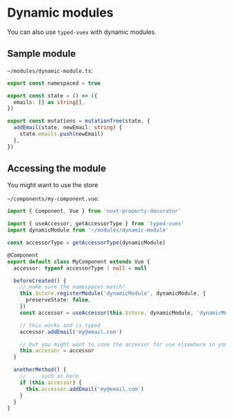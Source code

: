 ---
---

# Dynamic modules

You can also use `typed-vuex` with dynamic modules.

## Sample module

`~/modules/dynamic-module.ts`:

```ts
export const namespaced = true

export const state = () => ({
  emails: [] as string[],
})

export const mutations = mutationTree(state, {
  addEmail(state, newEmail: string) {
    state.emails.push(newEmail)
  },
})
```

## Accessing the module

You might want to use the store

`~/components/my-component.vue`:

```ts
import { Component, Vue } from 'nuxt-property-decorator'

import { useAccessor, getAccessorType } from 'typed-vuex'
import dynamicModule from '~/modules/dynamic-module'

const accessorType = getAccessorType(dynamicModule)

@Component
export default class MyComponent extends Vue {
  accessor: typeof accessorType | null = null

  beforeCreated() {
    // make sure the namespaces match!
    this.$store.registerModule('dynamicModule', dynamicModule, {
      preserveState: false,
    })
    const accessor = useAccessor(this.$store, dynamicModule, 'dynamicModule')

    // this works and is typed
    accessor.addEmail('my@email.com')

    // but you might want to save the accessor for use elsewhere in your component
    this.accessor = accessor
  }

  anotherMethod() {
    // ... such as here
    if (this.accessor) {
      this.accessor.addEmail('my@email.com')
    }
  }
}
```
